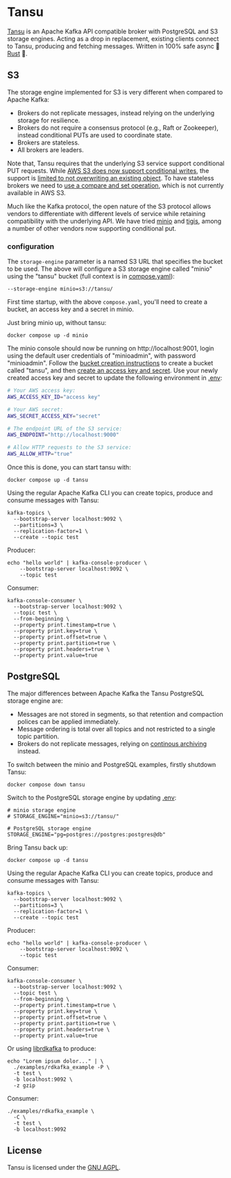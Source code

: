 # Tansu

[Tansu][github-com-tansu-io] is an Apache Kafka API compatible broker
with PostgreSQL and S3 storage engines. Acting as a drop in replacement,
existing clients connect to Tansu, producing and fetching messages.
Written in 100% safe async 🦀 [Rust][rust-lang-org] 🚀.

## S3

The storage engine implemented for S3 is very different when
compared to Apache Kafka:

- Brokers do not replicate messages, instead relying on the underlying
  storage for resilience.
- Brokers do not require a consensus protocol (e.g., Raft or
  Zookeeper), instead conditional PUTs are used to coordinate state.
- Brokers are stateless.
- All brokers are leaders.

Note that, Tansu requires that the underlying S3 service support conditional
PUT requests. While
[AWS S3 does now support conditional writes][aws-s3-conditional-writes],
the support is
[limited to not overwriting an existing object][aws-s3-conditional-requests].
To have stateless brokers we need to
[use a compare and set operation][tigris-conditional-writes],
which is not currently available in AWS S3.

Much like the Kafka protocol, the open nature of the S3 protocol allows vendors
to differentiate with different levels of service while retaining compatibility
with the underlying API. We have tried [minio][min-io]
and [tigis][tigris-conditional-writes], among a number of other vendors now supporting
conditional put.

### configuration

The `storage-engine` parameter is a named S3 URL that specifies the bucket
to be used. The above will configure a S3 storage engine called "minio"
using the "tansu" bucket (full context is in
[compose.yaml](compose.yaml)):

```shell
--storage-engine minio=s3://tansu/
```

First time startup, with the above `compose.yaml`, you'll need to
create a bucket, an access key and a secret in minio.

Just bring minio up, without tansu:

```shell
docker compose up -d minio
```

The minio console should now be running on http://localhost:9001, login using
the default user credentials of "minioadmin", with password "minioadmin". Follow
the [bucket creation instructions][minio-create-bucket]
to create a bucket called "tansu", and then
[create an access key and secret][minio-create-access-key].
Use your newly created access key and
secret to update the following environment in [.env](.env):

```bash
# Your AWS access key:
AWS_ACCESS_KEY_ID="access key"

# Your AWS secret:
AWS_SECRET_ACCESS_KEY="secret"

# The endpoint URL of the S3 service:
AWS_ENDPOINT="http://localhost:9000"

# Allow HTTP requests to the S3 service:
AWS_ALLOW_HTTP="true"
```

Once this is done, you can start tansu with:

```shell
docker compose up -d tansu
```

Using the regular Apache Kafka CLI you can create topics, produce and consume
messages with Tansu:

```shell
kafka-topics \
  --bootstrap-server localhost:9092 \
  --partitions=3 \
  --replication-factor=1 \
  --create --topic test
```

Producer:

```shell
echo "hello world" | kafka-console-producer \
    --bootstrap-server localhost:9092 \
    --topic test
```

Consumer:

```shell
kafka-console-consumer \
  --bootstrap-server localhost:9092 \
  --topic test \
  --from-beginning \
  --property print.timestamp=true \
  --property print.key=true \
  --property print.offset=true \
  --property print.partition=true \
  --property print.headers=true \
  --property print.value=true
```

## PostgreSQL

The major differences between Apache Kafka the Tansu PostgreSQL
storage engine are:

- Messages are not stored in segments, so that retention and
  compaction polices can be applied immediately.
- Message ordering is total over all topics and not restricted to a
  single topic partition.
- Brokers do not replicate messages, relying on [continous
  archiving][continuous-archiving] instead.

To switch between the minio and PostgreSQL examples, firstly
shutdown Tansu:

```shell
docker compose down tansu
```

Switch to the PostgreSQL storage engine by updating [.env](.env):

```env
# minio storage engine
# STORAGE_ENGINE="minio=s3://tansu/"

# PostgreSQL storage engine
STORAGE_ENGINE="pg=postgres://postgres:postgres@db"
```

Bring Tansu back up:

```shell
docker compose up -d tansu
```

Using the regular Apache Kafka CLI you can create topics, produce and consume
messages with Tansu:

```shell
kafka-topics \
  --bootstrap-server localhost:9092 \
  --partitions=3 \
  --replication-factor=1 \
  --create --topic test
```

Producer:

```shell
echo "hello world" | kafka-console-producer \
    --bootstrap-server localhost:9092 \
    --topic test
```

Consumer:

```shell
kafka-console-consumer \
  --bootstrap-server localhost:9092 \
  --topic test \
  --from-beginning \
  --property print.timestamp=true \
  --property print.key=true \
  --property print.offset=true \
  --property print.partition=true \
  --property print.headers=true \
  --property print.value=true
```

Or using [librdkafka][librdkafka] to produce:

```shell
echo "Lorem ipsum dolor..." | \
  ./examples/rdkafka_example -P \
  -t test \
  -b localhost:9092 \
  -z gzip
```

Consumer:

```shell
./examples/rdkafka_example \
  -C \
  -t test \
  -b localhost:9092
```

## License

Tansu is licensed under the [GNU AGPL][agpl-license].

[agpl-license]: https://www.gnu.org/licenses/agpl-3.0.en.html
[aws-s3-conditional-requests]: https://docs.aws.amazon.com/AmazonS3/latest/userguide/conditional-requests.html
[aws-s3-conditional-writes]: https://aws.amazon.com/about-aws/whats-new/2024/08/amazon-s3-conditional-writes/
[continuous-archiving]: https://www.postgresql.org/docs/current/continuous-archiving.html
[github-com-tansu-io]: https://github.com/tansu-io/tansu
[librdkafka]: https://github.com/confluentinc/librdkafka
[min-io]: https://min.io
[rust-lang-org]: https://www.rust-lang.org
[tigris-conditional-writes]: https://www.tigrisdata.com/blog/s3-conditional-writes/
[minio-create-bucket]: https://min.io/docs/minio/container/administration/console/managing-objects.html#creating-buckets
[minio-create-access-key]: https://min.io/docs/minio/container/administration/console/security-and-access.html#id1
